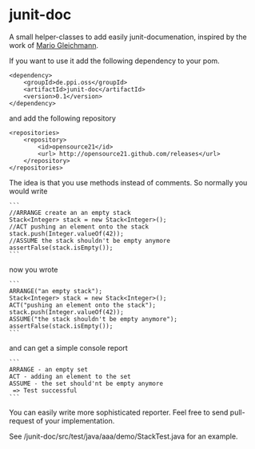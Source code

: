 # junit-doc

A small helper-classes to add easily junit-documenation, inspired by the work
of [Mario Gleichmann](https://github.com/mariogleichmann/JUnitExtensions).

If you want to use it add the following dependency to your pom.

    <dependency>
        <groupId>de.ppi.oss</groupId>
        <artifactId>junit-doc</artifactId>
        <version>0.1</version>
    </dependency>

and add the following repository

    <repositories>
        <repository>
            <id>opensource21</id>
            <url> http://opensource21.github.com/releases</url>
        </repository>
    </repositories>

The idea is that you use methods instead of comments. So normally you would write

    ```
    //ARRANGE create an an empty stack
    Stack<Integer> stack = new Stack<Integer>();
    //ACT pushing an element onto the stack
    stack.push(Integer.valueOf(42));
    //ASSUME the stack shouldn't be empty anymore
    assertFalse(stack.isEmpty());
    ```
now you wrote

    ```
    ARRANGE("an empty stack");
    Stack<Integer> stack = new Stack<Integer>();
    ACT("pushing an element onto the stack");
    stack.push(Integer.valueOf(42));
    ASSUME("the stack shouldn't be empty anymore");
    assertFalse(stack.isEmpty());
    ```

and can get a simple console report

    ```
    ARRANGE - an empty set
    ACT - adding an element to the set
    ASSUME - the set should'nt be empty anymore
     => Test successful
    ```

You can easily write more sophisticated reporter. Feel free to send pull-request
of your implementation.

See /junit-doc/src/test/java/aaa/demo/StackTest.java for an example.
